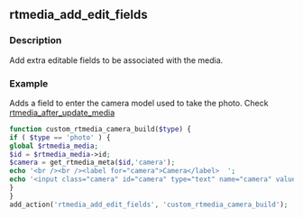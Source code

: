 ## rtmedia_add_edit_fields

### Description


Add extra editable fields to be associated with the media.


### Example


Adds a field to enter the camera model used to take the photo. Check [rtmedia_after_update_media](./rtmedia-after-update-media.md)

```php
function custom_rtmedia_camera_build($type) {
if ( $type == 'photo' ) {
global $rtmedia_media;
$id = $rtmedia_media->id;
$camera = get_rtmedia_meta($id,'camera');
echo '<br /><br /><label for="camera">Camera</label>  ';
echo '<input class="camera" id="camera" type="text" name="camera" value="'.$camera.'" />';
}
}
add_action('rtmedia_add_edit_fields', 'custom_rtmedia_camera_build');
```
